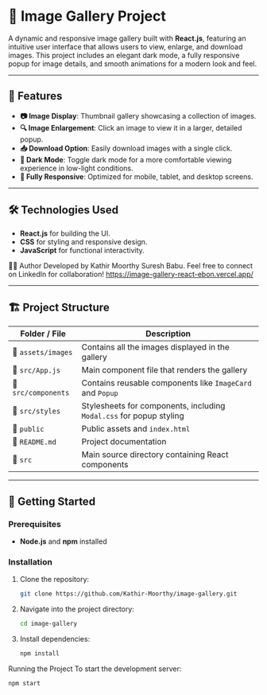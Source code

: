 # 📸 Image Gallery Project

A dynamic and responsive image gallery built with **React.js**, featuring an intuitive user interface that allows users to view, enlarge, and download images. This project includes an elegant dark mode, a fully responsive popup for image details, and smooth animations for a modern look and feel.

---

## 🌟 Features

- **📷 Image Display**: Thumbnail gallery showcasing a collection of images.
- **🔍 Image Enlargement**: Click an image to view it in a larger, detailed popup.
- **📥 Download Option**: Easily download images with a single click.
- **🌙 Dark Mode**: Toggle dark mode for a more comfortable viewing experience in low-light conditions.
- **📱 Fully Responsive**: Optimized for mobile, tablet, and desktop screens.
  
---

## 🛠️ Technologies Used

- **React.js** for building the UI.
- **CSS** for styling and responsive design.
- **JavaScript** for functional interactivity.

👨‍💻 Author
   Developed by Kathir Moorthy Suresh Babu. Feel free to connect on LinkedIn for collaboration!
   https://image-gallery-react-ebon.vercel.app/
   
---

## 🏗️ Project Structure

| Folder / File         | Description                                       |
|-----------------------|---------------------------------------------------|
| 📂 `assets/images`    | Contains all the images displayed in the gallery  |
| 📜 `src/App.js`       | Main component file that renders the gallery      |
| 📜 `src/components`   | Contains reusable components like `ImageCard` and `Popup` |
| 📜 `src/styles`       | Stylesheets for components, including `Modal.css` for popup styling |
| 📂 `public`           | Public assets and `index.html`                    |
| 📜 `README.md`        | Project documentation                             |
| 📂 `src`              | Main source directory containing React components |

---

## 🚀 Getting Started

### Prerequisites
- **Node.js** and **npm** installed

### Installation
1. Clone the repository:
   ```bash
   git clone https://github.com/Kathir-Moorthy/image-gallery.git

2. Navigate into the project directory:
   ```bash
   cd image-gallery
   
3. Install dependencies:
   ```bash
   npm install
Running the Project
To start the development server:
   ```bash
   npm start
